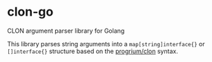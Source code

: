 # clon-go
CLON argument parser library for Golang

This library parses string arguments into a `map[string]interface{}` or `[]interface{}` structure based on the [progrium/clon](https://github.com/progrium/clon) syntax.
